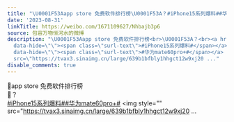 ```yaml
---
title: "\U0001F53Aapp store 免费软件排行榜\U0001F53A？#iPhone15系列爆料##华为mate60pro+# [图片]"
date: '2023-08-31'
linkTitle: https://weibo.com/1671109627/Nhbajb3p6
source: 包容万物恒河水的微博
description: "\U0001F53Aapp store 免费软件排行榜<br>\U0001F53A？<br><a href=\"https://m.weibo.cn/search?containerid=231522type%3D1%26t%3D10%26q%3D%23iPhone15%E7%B3%BB%E5%88%97%E7%88%86%E6%96%99%23&amp;extparam=%23iPhone15%E7%B3%BB%E5%88%97%E7%88%86%E6%96%99%23\"
  data-hide=\"\"><span class=\"surl-text\">#iPhone15系列爆料#</span></a><a href=\"https://m.weibo.cn/search?containerid=231522type%3D1%26t%3D10%26q%3D%23%E5%8D%8E%E4%B8%BAmate60pro%2B%23&amp;extparam=%23%E5%8D%8E%E4%B8%BAmate60pro%2B%23\"
  data-hide=\"\"><span class=\"surl-text\">#华为mate60pro+#</span></a> <img style=\"\"
  src=\"https://tvax3.sinaimg.cn/large/639b1bfbly1hhgct12w9xj20 ..."
disable_comments: true
---
```

🔺app store 免费软件排行榜<br>🔺？<br><a href="https://m.weibo.cn/search?containerid=231522type%3D1%26t%3D10%26q%3D%23iPhone15%E7%B3%BB%E5%88%97%E7%88%86%E6%96%99%23&amp;extparam=%23iPhone15%E7%B3%BB%E5%88%97%E7%88%86%E6%96%99%23" data-hide=""><span class="surl-text">#iPhone15系列爆料#</span></a><a href="https://m.weibo.cn/search?containerid=231522type%3D1%26t%3D10%26q%3D%23%E5%8D%8E%E4%B8%BAmate60pro%2B%23&amp;extparam=%23%E5%8D%8E%E4%B8%BAmate60pro%2B%23" data-hide=""><span class="surl-text">#华为mate60pro+#</span></a> <img style="" src="https://tvax3.sinaimg.cn/large/639b1bfbly1hhgct12w9xj20 ...